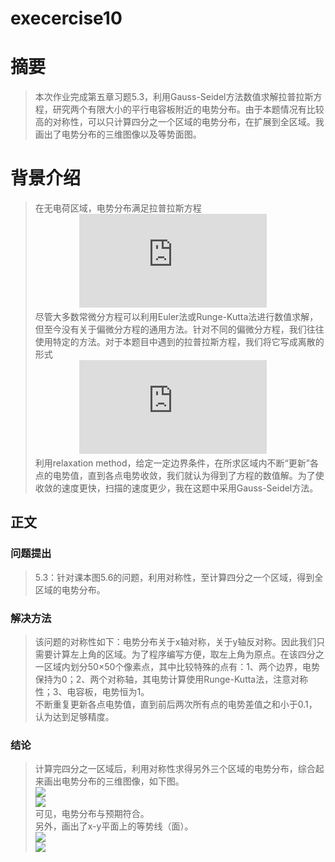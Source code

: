 # execercise10 


# 摘要  
> 本次作业完成第五章习题5.3，利用Gauss-Seidel方法数值求解拉普拉斯方程，研究两个有限大小的平行电容板附近的电势分布。由于本题情况有比较高的对称性，可以只计算四分之一个区域的电势分布，在扩展到全区域。我画出了电势分布的三维图像以及等势面图。  

# 背景介绍  
> 在无电荷区域，电势分布满足拉普拉斯方程  
　　　　　![](http://latex.codecogs.com/gif.latex?%5Cfrac%7B%5Cpartial%5E2%20V%7D%7B%5Cpartial%20x%5E2%7D&plus;%5Cfrac%7B%5Cpartial%5E2%20V%7D%7B%5Cpartial%20y%5E2%7D&plus;%5Cfrac%7B%5Cpartial%5E2%20V%7D%7B%5Cpartial%20z%5E2%7D%3D0)  
> 尽管大多数常微分方程可以利用Euler法或Runge-Kutta法进行数值求解，但至今没有关于偏微分方程的通用方法。针对不同的偏微分方程，我们往往使用特定的方法。对于本题目中遇到的拉普拉斯方程，我们将它写成离散的形式  
　　　　　![](http://latex.codecogs.com/gif.latex?V%28i%2Cj%2Ck%29%3D%5Cfrac%7B1%7D%7B6%7D%5BV%28i&plus;1%2Cj%2Ck%29&plus;V%28i-1%2Cj%2Ck%29&plus;V%28i%2Cj&plus;1%2Ck%29&plus;V%28i%2Cj-1%2Ck%29&plus;V%28i%2Cj%2Ck&plus;1%29&plus;V%28i%2Cj%2Ck-1%29%5D)  
> 利用relaxation method，给定一定边界条件，在所求区域内不断“更新”各点的电势值，直到各点电势收敛，我们就认为得到了方程的数值解。为了使收敛的速度更快，扫描的速度更少，我在这题中采用Gauss-Seidel方法。  

## 正文  

### 问题提出  
> 5.3：针对课本图5.6的问题，利用对称性，至计算四分之一个区域，得到全区域的电势分布。  

### 解决方法   
> 该问题的对称性如下：电势分布关于x轴对称，关于y轴反对称。因此我们只需要计算左上角的区域。为了程序编写方便，取左上角为原点。在该四分之一区域内划分50×50个像素点，其中比较特殊的点有：1、两个边界，电势保持为0；2、两个对称轴，其电势计算使用Runge-Kutta法，注意对称性；3、电容板，电势恒为1。  
> 不断重复更新各点电势值，直到前后两次所有点的电势差值之和小于0.1，认为达到足够精度。  

### 结论  
> 计算完四分之一区域后，利用对称性求得另外三个区域的电势分布，综合起来画出电势分布的三维图像，如下图。  
![](https://raw.githubusercontent.com/mma2101/computationalphysics_N2013301510017/master/Chapter_5/2.png)  
![](https://raw.githubusercontent.com/mma2101/computationalphysics_N2013301510017/master/Chapter_5/3.png)  
> 可见，电势分布与预期符合。  
> 另外，画出了x-y平面上的等势线（面）。  
![](https://raw.githubusercontent.com/mma2101/computationalphysics_N2013301510017/master/Chapter_5/5.png)  
![](https://raw.githubusercontent.com/mma2101/computationalphysics_N2013301510017/master/Chapter_5/5.png)  

